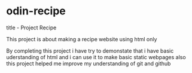 # odin-recipe
title - Project Recipe

This project is about making a recipe website using html only

By completing this project i have try to demonstate that i have basic 
uderstanding of html and i can use it to make basic static webpages
also this project helped me improve my understanding of git and github

